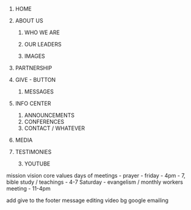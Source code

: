 1. HOME

2. ABOUT US
    1. WHO WE ARE
    2. OUR LEADERS
  
    2. IMAGES
6. PARTNERSHIP
7. GIVE - BUTTON

    1. MESSAGES


    

3. INFO CENTER
    1. ANNOUNCEMENTS
    2. CONFERENCES
    3. CONTACT / WHATEVER
  

4. MEDIA



5. TESTIMONIES



    3. YOUTUBE

mission
vision
core values
days of meetings - 
prayer - friday - 4pm - 7,
bible study / teachings - 4-7
Saturday - evangelism / monthly workers meeting - 11-4pm



add give to the footer
message editing
video bg
google emailing

